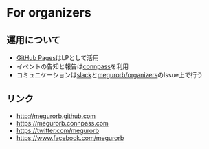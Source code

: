 For organizers
==========

## 運用について
- [GitHub Pages](https://github.com/megurorb/megurorb.github.com)はLPとして活用
- イベントの告知と報告は[connpass](https://megurorb.connpass.com)を利用
- コミュニケーションは[slack](https://megurorb.herokuapp.com/)と[megurorb/organizers](https://github.com/megurorb/organizers)のIssue上で行う

## リンク
- http://megurorb.github.com
- https://megurorb.connpass.com
- https://twitter.com/megurorb
- https://www.facebook.com/megurorb
